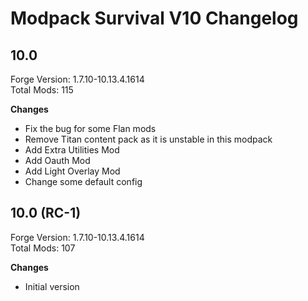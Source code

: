 # Modpack Survival V10 Changelog

## 10.0

Forge Version: 1.7.10-10.13.4.1614  
Total Mods: 115

**Changes**

- Fix the bug for some Flan mods
- Remove Titan content pack as it is unstable in this modpack
- Add Extra Utilities Mod
- Add Oauth Mod
- Add Light Overlay Mod
- Change some default config

## 10.0 (RC-1)

Forge Version: 1.7.10-10.13.4.1614  
Total Mods: 107

**Changes**

- Initial version
